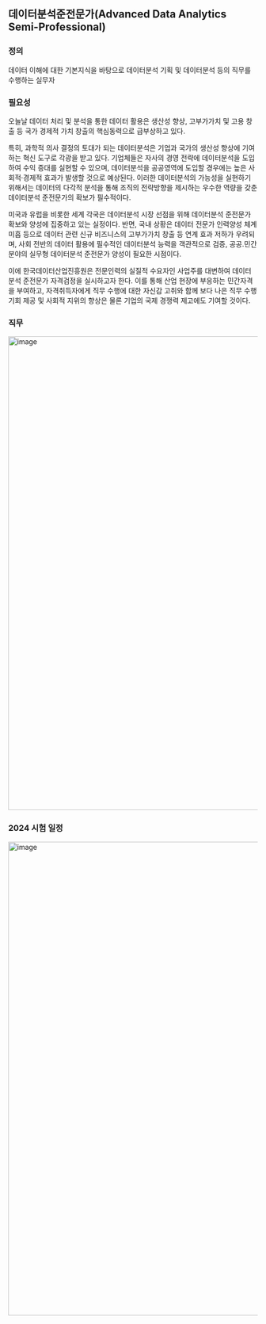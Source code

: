 ## 데이터분석준전문가(Advanced Data Analytics Semi-Professional)
### 정의
데이터 이해에 대한 기본지식을 바탕으로 데이터분석 기획 및 데이터분석 등의 직무를 수행하는 실무자
### 필요성
오늘날 데이터 처리 및 분석을 통한 데이터 활용은 생산성 향상, 고부가가치 및 고용 창출 등 국가 경제적 가치 창출의 핵심동력으로 급부상하고 있다.

특히, 과학적 의사 결정의 토대가 되는 데이터분석은 기업과 국가의 생산성 향상에 기여하는 혁신 도구로 각광을 받고 있다. 기업체들은 자사의 경영 전략에 데이터분석을 도입하여 수익 증대를 실현할 수 있으며, 데이터분석을 공공영역에 도입할 경우에는 높은 사회적‧경제적 효과가 발생할 것으로 예상된다. 이러한 데이터분석의 가능성을 실현하기 위해서는 데이터의 다각적 분석을 통해 조직의 전략방향을 제시하는 우수한 역량을 갖춘 데이터분석 준전문가의 확보가 필수적이다.

미국과 유럽을 비롯한 세계 각국은 데이터분석 시장 선점을 위해 데이터분석 준전문가 확보와 양성에 집중하고 있는 실정이다. 반면, 국내 상황은 데이터 전문가 인력양성 체계 미흡 등으로 데이터 관련 신규 비즈니스의 고부가가치 창출 등 연계 효과 저하가 우려되며, 사회 전반의 데이터 활용에 필수적인 데이터분석 능력을 객관적으로 검증, 공공․민간 분야의 실무형 데이터분석 준전문가 양성이 필요한 시점이다.

이에 한국데이터산업진흥원은 전문인력의 실질적 수요자인 사업주를 대변하여 데이터분석 준전문가 자격검정을 실시하고자 한다. 이를 통해 산업 현장에 부응하는 민간자격을 부여하고, 자격취득자에게 직무 수행에 대한 자신감 고취와 함께 보다 나은 직무 수행 기회 제공 및 사회적 지위의 향상은 물론 기업의 국제 경쟁력 제고에도 기여할 것이다.
### 직무
<img width="956" alt="image" src="https://github.com/yuneun92/study/assets/150312081/93c9c03e-a117-429a-aaa9-56b55d9785c5">

### 2024 시험 일정
<img width="956" alt="image" src="https://github.com/yuneun92/study/assets/150312081/875aec2c-56af-4d91-b812-a185fd122a01">
